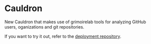 # Cauldron

New Cauldron that makes use of grimoirelab tools for analyzing GitHub users, oganizations and git repositories. 

If you want to try it out, refer to the [deployment repository](https://gitlab.com/cauldron2/deployment).